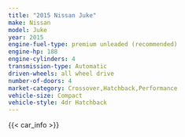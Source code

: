 ```yaml
---
title: "2015 Nissan Juke"
make: Nissan
model: Juke
year: 2015
engine-fuel-type: premium unleaded (recommended)
engine-hp: 188
engine-cylinders: 4
transmission-type: Automatic
driven-wheels: all wheel drive
number-of-doors: 4
market-category: Crossover,Hatchback,Performance
vehicle-size: Compact
vehicle-style: 4dr Hatchback
---
```


{{< car_info >}}

